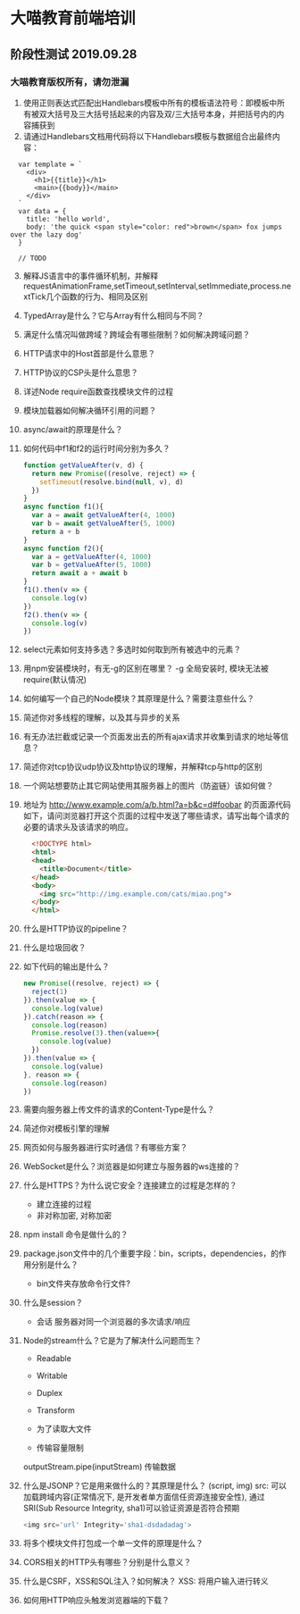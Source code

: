 大喵教育前端培训
================

## 阶段性测试 2019.09.28

### 大喵教育版权所有，请勿泄漏


01. 使用正则表达式匹配出Handlebars模板中所有的模板语法符号：即模板中所有被双大括号及三大括号括起来的内容及双/三大括号本身，并把括号内的内容捕获到
02. 请通过Handlebars文档用代码将以下Handlebars模板与数据组合出最终内容：
```
  var template = `
    <div>
      <h1>{{title}}</h1>
      <main>{{body}}</main>
    </div>
  `
  var data = {
    title: 'hello world',
    body: 'the quick <span style="color: red">brown</span> fox jumps over the lazy dog'
  }

  // TODO
```

03. 解释JS语言中的事件循环机制，并解释requestAnimationFrame,setTimeout,setInterval,setImmediate,process.nextTick几个函数的行为、相同及区别
04. TypedArray是什么？它与Array有什么相同与不同？
05. 满足什么情况叫做跨域？跨域会有哪些限制？如何解决跨域问题？
06. HTTP请求中的Host首部是什么意思？
07. HTTP协议的CSP头是什么意思？
08. 详述Node require函数查找模块文件的过程
09. 模块加载器如何解决循环引用的问题？
10. async/await的原理是什么？
11. 如何代码中f1和f2的运行时间分别为多久？
    ```js
    function getValueAfter(v, d) {
      return new Promise((resolve, reject) => {
        setTimeout(resolve.bind(null, v), d)
      })
    }
    async function f1(){
      var a = await getValueAfter(4, 1000)
      var b = await getValueAfter(5, 1000)
      return a + b
    }
    async function f2(){
      var a = getValueAfter(4, 1000)
      var b = getValueAfter(5, 1000)
      return await a + await b
    }
    f1().then(v => {
      console.log(v)
    })
    f2().then(v => {
      console.log(v)
    })
    ```

12. select元素如何支持多选？多选时如何取到所有被选中的元素？
13. 用npm安装模块时，有无-g的区别在哪里？
    -g 全局安装时, 模块无法被require(默认情况)
14. 如何编写一个自己的Node模块？其原理是什么？需要注意些什么？
15. 简述你对多线程的理解，以及其与异步的关系
16. 有无办法拦截或记录一个页面发出去的所有ajax请求并收集到请求的地址等信息？
17. 简述你对tcp协议udp协议及http协议的理解，并解释tcp与http的区别
18. 一个网站想要防止其它网站使用其服务器上的图片（防盗链）该如何做？
19. 地址为 http://www.example.com/a/b.html?a=b&c=d#foobar 的页面源代码如下，请问浏览器打开这个页面的过程中发送了哪些请求，请写出每个请求的必要的请求头及该请求的响应。
    ```html
      <!DOCTYPE html>
      <html>
      <head>
        <title>Document</title>
      </head>
      <body>
        <img src="http://img.example.com/cats/miao.png">
      </body>
      </html>
    ```

20. 什么是HTTP协议的pipeline？
21. 什么是垃圾回收？
22. 如下代码的输出是什么？
    ```js
    new Promise((resolve, reject) => {
      reject(1)
    }).then(value => {
      console.log(value)
    }).catch(reason => {
      console.log(reason)
      Promise.resolve(3).then(value=>{
        console.log(value)
      })
    }).then(value => {
      console.log(value)
    }, reason => {
      console.log(reason)
    })
    ```

23. 需要向服务器上传文件的请求的Content-Type是什么？
24. 简述你对模板引擎的理解
25. 网页如何与服务器进行实时通信？有哪些方案？
26. WebSocket是什么？浏览器是如何建立与服务器的ws连接的？
27. 什么是HTTPS？为什么说它安全？连接建立的过程是怎样的？
    - 建立连接的过程
    - 非对称加密, 对称加密
28. npm install 命令是做什么的？
29. package.json文件中的几个重要字段：bin，scripts，dependencies，的作用分别是什么？
    - bin文件夹存放命令行文件?
30. 什么是session？
    - 会话 服务器对同一个浏览器的多次请求/响应
31. Node的stream什么？它是为了解决什么问题而生？
    - Readable
    - Writable
    - Duplex
    - Transform
    
    - 为了读取大文件
    - 传输容量限制

    outputStream.pipe(inputStream)
    传输数据
32. 什么是JSONP？它是用来做什么的？其原理是什么？
    (script, img) src: 可以加载跨域内容(正常情况下, 是开发者单方面信任资源连接安全性), 通过SRI(Sub Resource Integrity, sha1)可以验证资源是否符合预期
    ```js
    <img src='url' Integrity='sha1-dsdadadag'>
    ```
33. 将多个模块文件打包成一个单一文件的原理是什么？
34. CORS相关的HTTP头有哪些？分别是什么意义？
35. 什么是CSRF，XSS和SQL注入？如何解决？
    XSS: 将用户输入进行转义
36. 如何用HTTP响应头触发浏览器端的下载？
